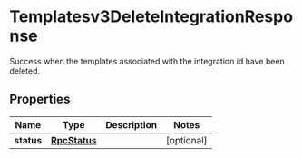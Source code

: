 

# Templatesv3DeleteIntegrationResponse

Success when the templates associated with the integration id have been deleted.

## Properties

| Name | Type | Description | Notes |
|------------ | ------------- | ------------- | -------------|
|**status** | [**RpcStatus**](RpcStatus.md) |  |  [optional] |



